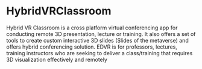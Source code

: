 # HybridVRClassroom
Hybrid VR Classroom is a cross platform virtual conferencing app for conducting remote 3D presentation, lecture or training. It also offers a set of tools to create custom interactive 3D slides (Slides of the metaverse) and offers hybrid conferencing solution. EDVR is for professors, lectures, training instructors who are seeking to deliver a class/training that requires 3D visualization effectively and remotely
